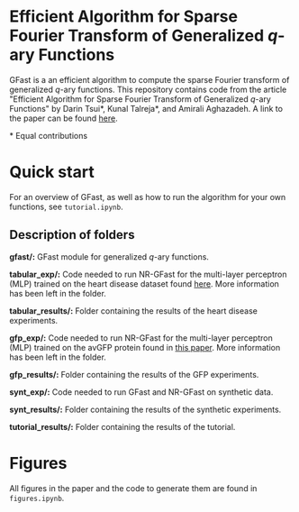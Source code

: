 # Efficient Algorithm for Sparse Fourier Transform of Generalized $q$-ary Functions

GFast is a an efficient algorithm to compute the sparse Fourier transform of generalized $q$-ary functions. This repository contains code from the article "Efficient Algorithm for Sparse Fourier Transform of Generalized $q$-ary Functions" by Darin Tsui*, Kunal Talreja*, and Amirali Aghazadeh. A link to the paper can be found [here](https://arxiv.org/abs/2501.12365).

\* Equal contributions

# Quick start

For an overview of GFast, as well as how to run the algorithm for your own functions, see ```tutorial.ipynb```.

## Description of folders

**gfast/:** GFast module for generalized $q$-ary functions.

**tabular_exp/:** Code needed to run NR-GFast for the multi-layer perceptron (MLP) trained on the heart disease dataset found [here](https://archive.ics.uci.edu/dataset/45/heart+disease). More information has been left in the folder.

**tabular_results/:** Folder containing the results of the heart disease experiments.

**gfp_exp/:** Code needed to run NR-GFast for the multi-layer perceptron (MLP) trained on the avGFP protein found in [this paper](https://www.nature.com/articles/nature17995). More information has been left in the folder.

**gfp_results/:** Folder containing the results of the GFP experiments.

**synt_exp/:** Code needed to run GFast and NR-GFast on synthetic data.

**synt_results/:** Folder containing the results of the synthetic experiments.

**tutorial_results/:** Folder containing the results of the tutorial.

# Figures

All figures in the paper and the code to generate them are found in ```figures.ipynb```.

